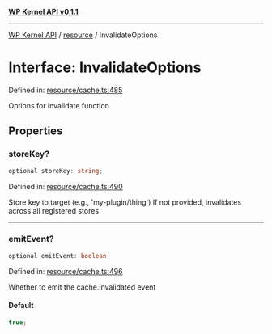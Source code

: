 [**WP Kernel API v0.1.1**](../../README.md)

---

[WP Kernel API](../../README.md) / [resource](../README.md) / InvalidateOptions

# Interface: InvalidateOptions

Defined in: [resource/cache.ts:485](https://github.com/theGeekist/wp-kernel/blob/main/packages/kernel/src/resource/cache.ts#L485)

Options for invalidate function

## Properties

### storeKey?

```ts
optional storeKey: string;
```

Defined in: [resource/cache.ts:490](https://github.com/theGeekist/wp-kernel/blob/main/packages/kernel/src/resource/cache.ts#L490)

Store key to target (e.g., 'my-plugin/thing')
If not provided, invalidates across all registered stores

---

### emitEvent?

```ts
optional emitEvent: boolean;
```

Defined in: [resource/cache.ts:496](https://github.com/theGeekist/wp-kernel/blob/main/packages/kernel/src/resource/cache.ts#L496)

Whether to emit the cache.invalidated event

#### Default

```ts
true;
```
